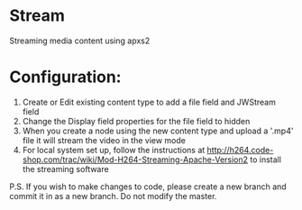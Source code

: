 Stream
======

Streaming media content using apxs2

Configuration:
=============

1. Create or Edit existing content type to add a file field and JWStream field
2. Change the Display field properties for the file field to hidden
3. When you create a node using the new content type and upload a '.mp4' file it will stream the video in the view mode
4. For local system set up, follow the instructions at http://h264.code-shop.com/trac/wiki/Mod-H264-Streaming-Apache-Version2 to install the streaming software


P.S. If you wish to make changes to code, please create  a new branch and commit it in as a new branch. Do not modify the master.
